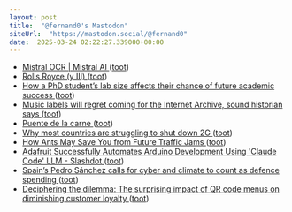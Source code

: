 ```yaml
---
layout: post
title:  "@fernand0's Mastodon"
siteUrl:  "https://mastodon.social/@fernand0"
date:  2025-03-24 02:22:27.339000+00:00
---
```

*  [Mistral OCR \| Mistral AI ](https://mistral.ai/news/mistral-oc) ([toot](https://mastodon.social/@fernand0/114215023236686298))
*  [Rolls Royce (y III) ](https://avecesunafoto.wordpress.com/2025/03/23/rolls-royce-y-iii) ([toot](https://mastodon.social/@fernand0/114213235970866293))
*  [How a PhD student’s lab size affects their chance of future academic success ](https://www.nature.com/articles/d41586-025-00644-) ([toot](https://mastodon.social/@fernand0/114213229302060864))
*  [Music labels will regret coming for the Internet Archive, sound historian says ](https://arstechnica.com/tech-policy/2025/03/music-labels-will-regret-coming-for-the-internet-archive-sound-historian-says) ([toot](https://mastodon.social/@fernand0/114212968728832200))
*  [Puente de la carne ](https://www.flickr.com/photos/fernand0/54374724896) ([toot](https://mastodon.social/@fernand0/114212623467388137))
*  [Why most countries are struggling to shut down 2G ](https://restofworld.org/2025/shutting-down-2g-networks-phones-obsolete) ([toot](https://mastodon.social/@fernand0/114212602058788960))
*  [How Ants May Save You from Future Traffic Jams ](https://www.scientificamerican.com/article/how-ants-may-save-you-from-future-traffic-jams) ([toot](https://mastodon.social/@fernand0/114212513910948052))
*  [Adafruit Successfully Automates Arduino Development Using 'Claude Code' LLM - Slashdot ](https://hardware.slashdot.org/story/25/03/10/0054257/adafruit-successfully-automates-arduino-development-using-claude-code-ll) ([toot](https://mastodon.social/@fernand0/114211763098012596))
*  [Spain’s Pedro Sánchez calls for cyber and climate to count as defence spending ](https://www.ft.com/content/7f18888b-fa02-444c-807d-da79d38bc18) ([toot](https://mastodon.social/@fernand0/114211569885510496))
*  [Deciphering the dilemma: The surprising impact of QR code menus on diminishing customer loyalty   ](https://www.sciencedirect.com/science/article/abs/pii/S1447677024001190) ([toot](https://mastodon.social/@fernand0/114211235730262828))
